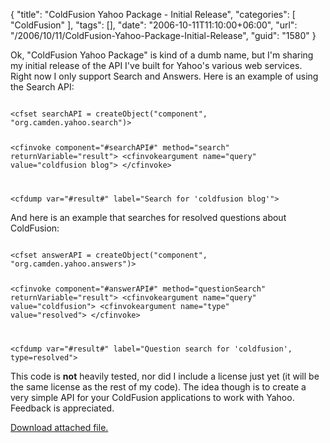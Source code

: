 {
	"title": "ColdFusion Yahoo Package - Initial Release",
	"categories": [
		"ColdFusion"
	],
	"tags": [],
	"date": "2006-10-11T11:10:00+06:00",
	"url": "/2006/10/11/ColdFusion-Yahoo-Package-Initial-Release",
	"guid": "1580"
}

Ok, "ColdFusion Yahoo Package" is kind of a dumb name, but I'm sharing my initial release of the API I've built for Yahoo's various web services. Right now I only support Search and Answers. Here is an example of using the Search API:

<code>
&lt;cfset searchAPI = createObject("component", "org.camden.yahoo.search")&gt;

&lt;cfinvoke component="#searchAPI#" method="search" returnVariable="result"&gt;
	&lt;cfinvokeargument name="query" value="coldfusion blog"&gt;
&lt;/cfinvoke&gt;

&lt;cfdump var="#result#" label="Search for 'coldfusion blog'"&gt;
</code>

And here is an example that searches for resolved questions about ColdFusion:

<code>
&lt;cfset answerAPI = createObject("component", "org.camden.yahoo.answers")&gt;

&lt;cfinvoke component="#answerAPI#" method="questionSearch" returnVariable="result"&gt;
	&lt;cfinvokeargument name="query" value="coldfusion"&gt;
	&lt;cfinvokeargument name="type" value="resolved"&gt;
&lt;/cfinvoke&gt;

&lt;cfdump var="#result#" label="Question search for 'coldfusion', type=resolved"&gt;
</code>

This code is <b>not</b> heavily tested, nor did I include a license just yet (it will be the same license as the rest of my code). The idea though is to create a very simple API for your ColdFusion applications to work with Yahoo. Feedback is appreciated.<p><a href='enclosures/D%3A%5Cwebsites%5Cdev%2Ecamdenfamily%2Ecom%5Cenclosures%2Fyahoo%2Ezip'>Download attached file.</a></p>